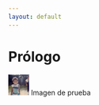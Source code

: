 ```yaml
---
layout: default
---
```

# [](#header-1)Prólogo


<img src="2014-04-30 08.07.01.jpg" alt="Smiley face" height="42" width="42"> Imagen de prueba
